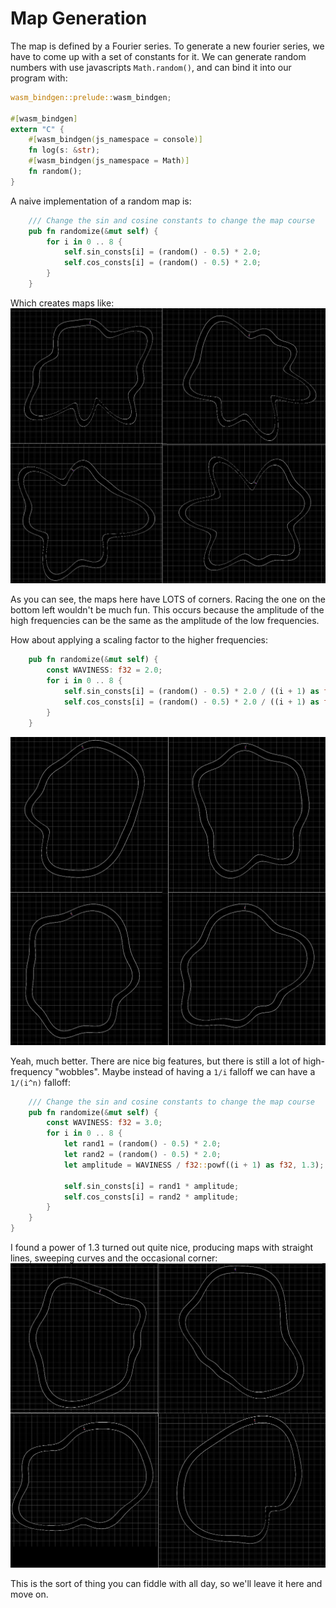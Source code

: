 # Map Generation

The map is defined by a Fourier series. To generate a new fourier
series, we have to come up with a set of constants for it. We can generate
random numbers with use javascripts `Math.random()`, and can bind it
into our program with:

```rust
wasm_bindgen::prelude::wasm_bindgen;

#[wasm_bindgen]
extern "C" {
    #[wasm_bindgen(js_namespace = console)]
    fn log(s: &str);
    #[wasm_bindgen(js_namespace = Math)]
    fn random();
}
```

A naive implementation of a random map is:
```rust
    /// Change the sin and cosine constants to change the map course
    pub fn randomize(&mut self) {
        for i in 0 .. 8 {
            self.sin_consts[i] = (random() - 0.5) * 2.0;
            self.cos_consts[i] = (random() - 0.5) * 2.0;
        }
    }
```
Which creates maps like:
![A selection of maps](maps-naive.png)

As you can see, the maps here have LOTS of corners. Racing the one on
the bottom left wouldn't be much fun. This occurs because the amplitude
of the high frequencies can be the same as the amplitude of the low
frequencies.

How about applying a scaling factor to the higher frequencies:

```rust
    pub fn randomize(&mut self) {
        const WAVINESS: f32 = 2.0;
        for i in 0 .. 8 {
            self.sin_consts[i] = (random() - 0.5) * 2.0 / ((i + 1) as f32) * WAVINESS;
            self.cos_consts[i] = (random() - 0.5) * 2.0 / ((i + 1) as f32) * WAVINESS;
        }
    }
```
![A selection of maps](maps-weighted.png)

Yeah, much better. There are nice big features, but there is still a lot
of high-frequency "wobbles". Maybe instead of having a `1/i` falloff we
can have a `1/(i^n)` falloff:

```rust
    /// Change the sin and cosine constants to change the map course
    pub fn randomize(&mut self) {
        const WAVINESS: f32 = 3.0;
        for i in 0 .. 8 {
            let rand1 = (random() - 0.5) * 2.0;
            let rand2 = (random() - 0.5) * 2.0;
            let amplitude = WAVINESS / f32::powf((i + 1) as f32, 1.3);
            
            self.sin_consts[i] = rand1 * amplitude;
            self.cos_consts[i] = rand2 * amplitude;
        }
    }
}
```
I found a power of 1.3 turned out quite nice, producing maps with 
straight lines, sweeping curves and the occasional corner:
![A selection of maps](maps-power.png)

This is the sort of thing you can fiddle with all day, so we'll leave it
here and move on.


<canvas id="swoop/swoop_map_generation"></canvas>
